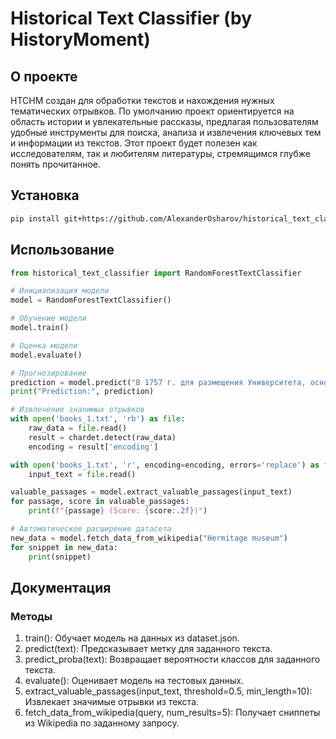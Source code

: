 # Historical Text Classifier (by HistoryMoment)

## О проекте
HTCHM создан для обработки текстов и нахождения нужных тематических отрывков. По умолчанию проект ориентируется на область истории и увлекательные рассказы, предлагая пользователям удобные инструменты для поиска, анализа и извлечения ключевых тем и информации из текстов. Этот проект будет полезен как исследователям, так и любителям литературы, стремящимся глубже понять прочитанное.

## Установка

```bash
pip install git+https://github.com/AlexanderOsharov/historical_text_classifier.git
```
## Использование

```python
from historical_text_classifier import RandomForestTextClassifier

# Инициализация модели
model = RandomForestTextClassifier()

# Обучение модели
model.train()

# Оценка модели
model.evaluate()

# Прогнозирование
prediction = model.predict("В 1757 г. для размещения Университета, основанного М.В. Ломоносовым в 1755 г., была приобретена усадьба князя Репнина на Моховой.")
print("Prediction:", prediction)

# Извлечение значимых отрывков
with open('books_1.txt', 'rb') as file:
    raw_data = file.read()
    result = chardet.detect(raw_data)
    encoding = result['encoding']

with open('books_1.txt', 'r', encoding=encoding, errors='replace') as file:
    input_text = file.read()

valuable_passages = model.extract_valuable_passages(input_text)
for passage, score in valuable_passages:
    print(f"{passage} (Score: {score:.2f})")

# Автоматическое расширение датасета
new_data = model.fetch_data_from_wikipedia("Hermitage museum")
for snippet in new_data:
    print(snippet)
```

## Документация
### Методы
1. train(): Обучает модель на данных из dataset.json.
2. predict(text): Предсказывает метку для заданного текста.
3. predict_proba(text): Возвращает вероятности классов для заданного текста.
4. evaluate(): Оценивает модель на тестовых данных.
5. extract_valuable_passages(input_text, threshold=0.5, min_length=10): Извлекает значимые отрывки из текста.
6. fetch_data_from_wikipedia(query, num_results=5): Получает сниппеты из Wikipedia по заданному запросу.
